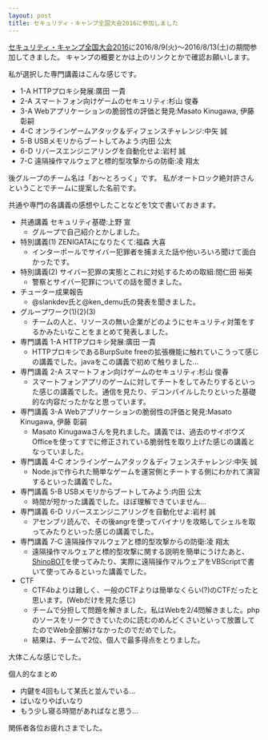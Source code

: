 ```yaml
---
layout: post
title: セキュリティ・キャンプ全国大会2016に参加しました
---
```


[セキュリティ・キャンプ全国大会2016](https://www.ipa.go.jp/jinzai/camp/2016/zenkoku2016.html)に2016/8/9(火)～2016/8/13(土)の期間参加してきました。 
キャンプの概要とかは上のリンクとかで確認お願いします。 
 
私が選択した専門講義はこんな感じです。

- 1-A HTTPプロキシ発展:廣田 一貴 
- 2-A スマートフォン向けゲームのセキュリティ:杉山 俊春 
- 3-A Webアプリケーションの脆弱性の評価と発見:Masato Kinugawa, 伊藤 彰嗣 
- 4-C オンラインゲームアタック＆ディフェンスチャレンジ:中矢 誠 
- 5-B USBメモリからブートしてみよう:内田 公太 
- 6-D リバースエンジニアリングを自動化せよ:岩村 誠 
- 7-C 遠隔操作マルウェアと標的型攻撃からの防衛:凌 翔太 
 
 
後グループのチーム名は「お～とろっく」です。 
私がオートロック絶対許さんということでチームに提案した名前です。 
 
 
共通や専門の各講義の感想やしたことなどを1文で書いておきます。 

- 共通講義 セキュリティ基礎:上野 宣 
  - グループで自己紹介とかしました。 　　
- 特別講義(1) ZENIGATAになりたくて:福森 大喜 
  - インターポールでサイバー犯罪者を捕まえた話や他いろいろ聞けて面白かったです。 　　
- 特別講義(2) サイバー犯罪の実態とこれに対処するための取組:間仁田 裕美 
  - 警察とサイバー犯罪についての話を聞きました。 
- チューター成果報告 
  - @slankdev氏と@ken_demu氏の発表を聞きました。 
- グループワーク(1)(2)(3) 
  - チームの人と、リソースの無い企業がどのようにセキュリティ対策をするかみたいなことをまとめて発表しました。 
- 専門講義 1-A HTTPプロキシ発展:廣田 一貴 
  - HTTPプロキシであるBurpSuite freeの拡張機能に触れていこうって感じの講義でした。javaをこの講義で初めて触りました... 
- 専門講義 2-A スマートフォン向けゲームのセキュリティ:杉山 俊春 
  - スマートフォンアプリのゲームに対してチートをしてみたりするといった感じの講義でした。通信を見たり、デコンパイルしたりといった基礎的な内容だったかなと思っています。 
- 専門講義 3-A Webアプリケーションの脆弱性の評価と発見:Masato Kinugawa, 伊藤 彰嗣 
  - Masato Kinugawaさんを見れました。講義では、過去のサイボウズOfficeを使ってすでに修正されている脆弱性を取り上げた感じの講義となっていました。 
- 専門講義 4-C オンラインゲームアタック＆ディフェンスチャレンジ:中矢 誠 
  - Node.jsで作られた簡単なゲームを運営側とチートする側にわかれて演習するといった講義でした。 
- 専門講義 5-B USBメモリからブートしてみよう:内田 公太 
  - 時間が短かった講義でした。ほぼ理解できていません... 
- 専門講義 6-D リバースエンジニアリングを自動化せよ:岩村 誠
  - アセンブリ読んで、その後angrを使ってバイナリを攻略してシェルを取ってみたりといった感じの講義でした。 
- 専門講義 7-C 遠隔操作マルウェアと標的型攻撃からの防衛:凌 翔太 
  - 遠隔操作マルウェアと標的型攻撃に関する説明を簡単にうけたあと、[ShinoBOT](http://shinobot.com/top.php)を使ってみたり、実際に遠隔操作マルウェアをVBScriptで書いて使ってみるといった講義でした。 
- CTF 
  - CTF4bよりは難しく、一般のCTFよりは簡単なくらい(?)のCTFだったと思います。(Webだけを見た感じ)
  - チームで分担して問題を解きました。私はWebを2/4問解きました。phpのソースをリークできていたのに読むのめんどくさいといって放置してたのでWeb全部解けなかったのでだめでした。 
  - 結果は、チームで2位、個人で最多得点をとりました。 
 
 
大体こんな感じでした。 
 
個人的なまとめ 

- 内鍵を4回もして某氏と並んでいる... 
- ばいなりやばいなり 
- もう少し寝る時間があればなと思う... 
 
 
 
関係者各位お疲れさまでした。 
